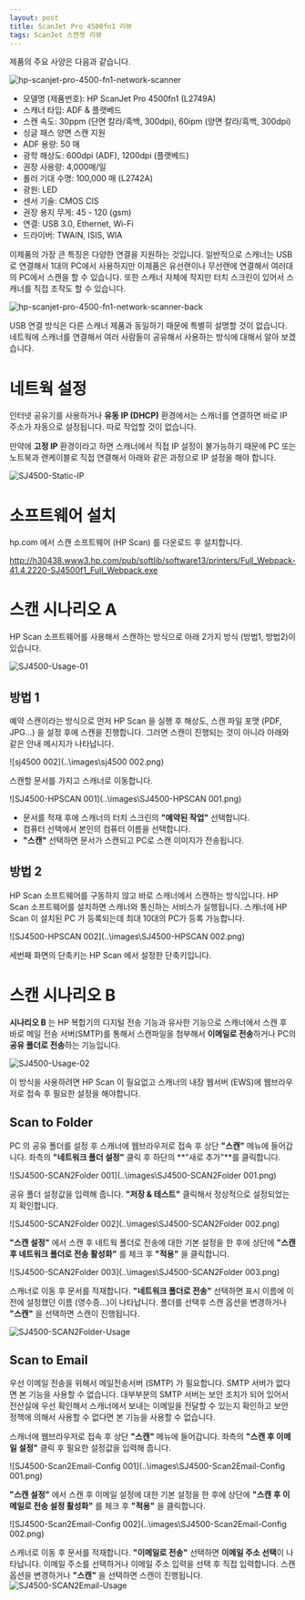 ```yaml
---
layout: post
title: ScanJet Pro 4500fn1 리뷰
tags: ScanJet 스캔젯 리뷰
---
```




제품의 주요 사양은 다음과 같습니다.



![hp-scanjet-pro-4500-fn1-network-scanner](..\images\hp-scanjet-pro-4500-fn1-network-scanner.jpg)



* 모델명 (제품번호): HP ScanJet Pro 4500fn1 (L2749A)
* 스캐너 타입: ADF & 플랫베드
* 스캔 속도: 30ppm (단면 칼라/흑백, 300dpi), 60ipm (양면 칼라/흑백, 300dpi)
* 싱글 패스 양면 스캔 지원
* ADF 용량: 50 매
* 광학 해상도: 600dpi (ADF), 1200dpi (플랫베드)
* 권장 사용량: 4,000매/일
* 롤러 기대 수명: 100,000 매 (L2742A)
* 광원: LED
* 센서 기술: CMOS CIS
* 권장 용지 무게: 45 - 120 (gsm)
* 연결: USB 3.0, Ethernet, Wi-Fi
* 드라이버: TWAIN, ISIS, WIA



이제품의 가장 큰 특징은 다양한 연결을 지원하는 것입니다. 일반적으로 스캐너는 USB로 연결해서 1대의 PC에서 사용하지만 이제품은 유선랜이나 무선랜에 연결해서 여러대의 PC에서 스캔을 할 수 있습니다. 또한 스캐너 자체에 작지만 터치 스크린이 있어서 스캐너를 직접 조작도 할 수 있습니다. 

![hp-scanjet-pro-4500-fn1-network-scanner-back](..\images\hp-scanjet-pro-4500-fn1-network-scanner-back.jpg)



USB 연결 방식은 다른 스캐너 제품과 동일하기 때문에 특별히 설명할 것이 없습니다. 네트웍에 스캐너를 연결해서 여러 사람들이 공유해서 사용하는 방식에 대해서 알아 보겠습니다.



# 네트웍 설정

인터넷 공유기를 사용하거나 **유동 IP (DHCP)** 환경에서는 스캐너를 연결하면 바로 IP 주소가 자동으로 설정됩니다. 따로 작업할 것이 없습니다.

만약에 **고정 IP** 환경이라고 하면 스캐너에서 직접 IP 설정이 불가능하기 때문에 PC 또는 노트북과 랜케이블로 직접 연결해서 아래와 같은 과정으로 IP 설정을 해야 합니다.

![SJ4500-Static-IP](..\images\SJ4500-Static-IP.PNG)



# 소프트웨어 설치

hp.com 에서 스캔 소프트웨어 (HP Scan) 를 다운로드 후 설치합니다.

http://h30438.www3.hp.com/pub/softlib/software13/printers/Full_Webpack-41.4.2220-SJ4500f1_Full_Webpack.exe



# 스캔 시나리오 A

HP Scan 소프트웨어를 사용해서 스캔하는 방식으로 아래 2가지 방식 (방법1, 방법2)이 있습니다.

![SJ4500-Usage-01](..\images\SJ4500-Usage-01.PNG)



## 방법 1

예약 스캔이라는 방식으로 먼저 HP Scan 을 실행 후 해상도, 스캔 파일 포맷 (PDF, JPG...) 을 설정 후에 스캔을 진행합니다. 그러면 스캔이 진행되는 것이 아니라 아래와 같은 안내 메시지가 나타납니다.

![sj4500 002](..\images\sj4500 002.png)



스캔할 문서를 가지고 스캐너로 이동합니다.

![SJ4500-HPSCAN 001](..\images\SJ4500-HPSCAN 001.png)

* 문서를 적재 후에 스캐너의 터치 스크린의 **"예약된 작업"** 선택합니다.
* 컴퓨터 선택에서 본인의 컴퓨터 이름을 선택합니다. 
* **"스캔"** 선택하면 문서가 스캔되고 PC로 스캔 이미지가 전송됩니다.



## 방법 2

HP Scan 소프트웨어를 구동하지 않고 바로 스캐너에서 스캔하는 방식입니다. HP Scan 소프트웨어를 설치하면 스캐너와 통신하는 서비스가 실행됩니다. 스캐너에 HP Scan 이 설치된 PC 가 등록되는데 최대 10대의 PC가 등록 가능합니다.

![SJ4500-HPSCAN 002](..\images\SJ4500-HPSCAN 002.png)

 

세번째 화면의 단축키는 HP Scan 에서 설정한 단축키입니다. 



# 스캔 시나리오 B

**시나리오 B** 는 HP 복합기의 디지털 전송 기능과 유사한 기능으로 스캐너에서 스캔 후 바로 메일 전송 서버(SMTP)를 통해서 스캔파일을 첨부해서 **이메일로 전송**하거나 PC의 **공유 폴더로 전송**하는 기능입니다.

![SJ4500-Usage-02](..\images\SJ4500-Usage-02.PNG)



이 방식을 사용하려면 HP Scan 이 필요없고 스캐너의 내장 웹서버 (EWS)에 웹브라우저로 접속 후 필요한 설정을 해야합니다. 



## Scan to Folder

PC 의 공유 폴더를 설정 후 스캐너에 웹브라우저로 접속 후 상단 **"스캔"** 메뉴에 들어갑니다. 좌측의 **"네트워크 폴더 설정"** 클릭 후  하단의 **"새로 추가"**를 클릭합니다.

![SJ4500-SCAN2Folder 001](..\images\SJ4500-SCAN2Folder 001.png)



공유 폴더 설정값을 입력해 줍니다. **"저장 & 테스트"** 클릭해서 정상적으로 설정되었는지 확인합니다.

![SJ4500-SCAN2Folder 002](..\images\SJ4500-SCAN2Folder 002.png)



**"스캔 설정"** 에서 스캔 후 네트웍 폴더로 전송에 대한 기본 설정을 한 후에 상단에 **"스캔 후 네트워크 폴더로 전송 활성화"** 를 체크 후 **"적용"** 을 클릭합니다.

![SJ4500-SCAN2Folder 003](..\images\SJ4500-SCAN2Folder 003.png)



스캐너로 이동 후 문서를 적재합니다. **"네트워크 폴더로 전송"**  선택하면 표시 이름에 이전에 설정했던 이름 (영수증...)이 나타납니다. 폴더를 선택후 스캔 옵션을 변경하거나 **"스캔"** 을 선택하면 스캔이 진행됩니다.

 ![SJ4500-SCAN2Folder-Usage](..\images\SJ4500-SCAN2Folder-Usage.png) 





## Scan to Email

우선 이메일 전송을 위해서 메일전송서버 (SMTP) 가 필요합니다. SMTP 서버가 없다면 본 기능을 사용할 수 없습니다.  대부부분의 SMTP 서버는 보안 조치가 되어 있어서 전산실에  우선 확인해서 스캐너에서 보내는 이메일을 전달할 수 있는지 확인하고 보안 정책에 의해서 사용할 수 없다면 본 기능을 사용할 수 없습니다.



스캐너에 웹브라우저로 접속 후 상단 **"스캔"** 메뉴에 들어갑니다. 좌측의 **"스캔 후 이메일 설정"** 클릭 후  필요한 설정값을 입력해 줍니다.

![SJ4500-Scan2Email-Config 001](..\images\SJ4500-Scan2Email-Config 001.png)

 

**"스캔 설정"** 에서 스캔 후 이메일 설정에 대한 기본 설정을 한 후에 상단에 **"스캔 후 이메일로 전송 설정 활성화"** 를 체크 후 **"적용"** 을 클릭합니다.

![SJ4500-Scan2Email-Config 002](..\images\SJ4500-Scan2Email-Config 002.png)

 

스캐너로 이동 후 문서를 적재합니다. **"이메일로 전송"**  선택하면 **이메일 주소 선택**이 나타납니다. 이메일 주소를 선택하거나 이메일 주소 입력을 선택 후 직접 입력합니다.  스캔 옵션을 변경하거나 **"스캔"** 을 선택하면 스캔이 진행됩니다.![SJ4500-SCAN2Email-Usage](..\images\SJ4500-SCAN2Email-Usage.png)

